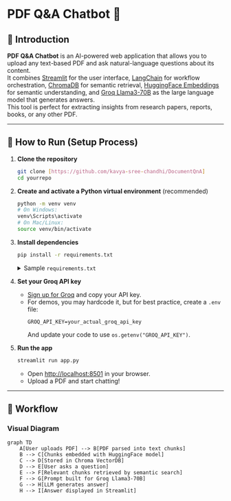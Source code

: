 # PDF Q&A Chatbot 🤖

## 📖 Introduction

**PDF Q&A Chatbot** is an AI-powered web application that allows you to upload any text-based PDF and ask natural-language questions about its content.  
It combines [Streamlit](https://streamlit.io/) for the user interface, [LangChain](https://www.langchain.com/) for workflow orchestration, [ChromaDB](https://www.trychroma.com/) for semantic retrieval, [HuggingFace Embeddings](https://huggingface.co/sentence-transformers/all-MiniLM-L6-v2) for semantic understanding, and [Groq Llama3-70B](https://groq.com/) as the large language model that generates answers.  
This tool is perfect for extracting insights from research papers, reports, books, or any other PDF.

---

## 🚀 How to Run (Setup Process)

1. **Clone the repository**
    ```bash
    git clone [https://github.com/kavya-sree-chandhi/DocumentQnA]
    cd yourrepo
    ```

2. **Create and activate a Python virtual environment** (recommended)
    ```bash
    python -m venv venv
    # On Windows:
    venv\Scripts\activate
    # On Mac/Linux:
    source venv/bin/activate
    ```

3. **Install dependencies**
    ```bash
    pip install -r requirements.txt
    ```
    <details>
    <summary>Sample <code>requirements.txt</code></summary>

    ```
    streamlit
    langchain
    langchain-community
    langchain-groq
    chromadb
    huggingface-hub
    ```
    </details>

4. **Set your Groq API key**
    - [Sign up for Groq](https://console.groq.com/keys) and copy your API key.
    - For demos, you may hardcode it, but for best practice, create a `.env` file:
        ```
        GROQ_API_KEY=your_actual_groq_api_key
        ```
      And update your code to use `os.getenv("GROQ_API_KEY")`.

5. **Run the app**
    ```bash
    streamlit run app.py
    ```
    - Open [http://localhost:8501](http://localhost:8501) in your browser.
    - Upload a PDF and start chatting!

---

## 🔄 Workflow

### Visual Diagram

```mermaid
graph TD
    A[User uploads PDF] --> B[PDF parsed into text chunks]
    B --> C[Chunks embedded with HuggingFace model]
    C --> D[Stored in Chroma VectorDB]
    D --> E[User asks a question]
    E --> F[Relevant chunks retrieved by semantic search]
    F --> G[Prompt built for Groq Llama3-70B]
    G --> H[LLM generates answer]
    H --> I[Answer displayed in Streamlit]
